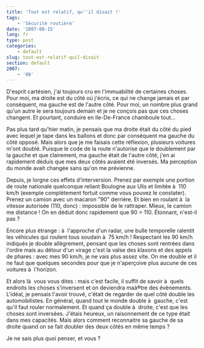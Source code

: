 ```yaml
---
title: 'Tout est relatif, qu''il disait !'
tags:
    - 'Sécurité routière'
date: '2007-08-15'
lang: fr
type: post
categories:
    - default
slug: tout-est-relatif-quil-disait
section: default
2007:
    - '08'
---
```


D'esprit cartésien, j'ai toujours cru en l'immuabilité de certaines choses. Pour moi, ma droite est du côté où j'écris, ce qui ne change jamais et par conséquent, ma gauche est de l'autre côté. Pour moi, un nombre plus grand qu'un autre le sera toujours demain et je ne conçois pas que ces choses changent.
Et pourtant, conduire en Ile-De-France chamboule tout…

Pas plus tard qu'hier matin, je pensais que ma droite était du côté du pied avec lequel je tape dans les ballons et donc par conséquent ma gauche du côté opposé. Mais alors que je me faisais cette réflexion, plusieurs voitures m'ont doublé. Puisque le code de la route n'autorise que le doublement par la gauche et que clairement, ma gauche était de l'autre côté, j'en ai rapidement déduis que mes deux côtés avaient été inversés. Ma perception du monde avait changée sans qu'on me prévienne.

Depuis, je lorgne ces effets d'interversion. Prenez par exemple une portion de route nationale quelconque reliant Boulogne aux Ulis et limitée à  110 km/h (exemple complètement fortuit comme vous pouvez le constater). Prenez un camion avec un macaron "90" derrière. Et bien en roulant à  la vitesse autorisée (110, donc)&nbsp;: impossible de le rattraper. Mieux, le camion me distance&nbsp;!
On en déduit donc rapidement que 90 &gt; 110\. Étonnant, n'est-il pas&nbsp;?

Encore plus étrange&nbsp;: à  l'approche d'un radar, une bulle temporelle ralentit les véhicules qui roulent tous soudain à  75 km/h&nbsp;! Respectant les 90 km/h indiqués je double allègrement, pensant que les choses sont rentrées dans l'ordre mais au détour d'un virage c'est la valse des klaxons et des appels de phares&nbsp;: avec mes 90 km/h, je ne vais plus assez vite. On me double et il ne faut que quelques secondes pour que je n'aperçoive plus aucune de ces voitures à  l'horizon.

Et alors là  vous vous dites&nbsp;: mais c'est facile, il suffit de savoir à  quels endroits les choses s'inversent et on deviendra maà®tre des évènements. L'idéal, je pensais l'avoir trouvé, c'était de regarder de quel côté double les automobilistes. En général, quand tout le monde double à  gauche, c'est qu'il faut rouler normalement. Et quand ça double à  droite, c'est que les choses sont inversées. J'étais heureux, un raisonnement de ce type était dans mes capacités. Mais alors comment reconnaitre sa gauche de sa droite quand on se fait doubler des deux côtés en même temps&nbsp;?

Je ne sais plus quoi penser, et vous&nbsp;?
